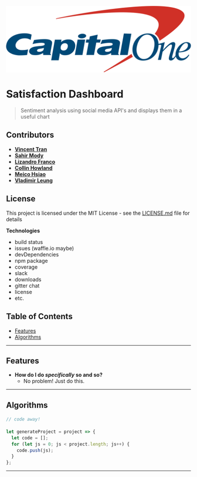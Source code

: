 <img src="frontend/images/capital-one-logo.png" title="Capital One" alt="Capital One Summit 2020">

# Satisfaction Dashboard

> Sentiment analysis using social media API's and displays them in a useful chart

## Contributors
* [**Vincent Tran**](https://github.com/VincentVTran)
* [**Sahir Mody**](https://github.com/Sahir1234)
* [**Lizandro Franco**](https://github.com/lizandrof273)
* [**Collin Howland**](https://github.com/CollinHowland)
* [**Meico Hsiao**](https://github.com/MeicoPotato)
* [**Vladimir Leung**](https://github.com/vulnic)

## License

This project is licensed under the MIT License - see the [LICENSE.md](LICENSE.md) file for details


**Technologies**

- build status
- issues (waffle.io maybe)
- devDependencies
- npm package
- coverage
- slack
- downloads
- gitter chat
- license
- etc.


## Table of Contents

- [Features](#features)
- [Algorithms](#algorithms)

---

## Features

- **How do I do *specifically* so and so?**
    - No problem! Just do this.

---

## Algorithms

```javascript
// code away!

let generateProject = project => {
  let code = [];
  for (let js = 0; js < project.length; js++) {
    code.push(js);
  }
};
```

---
